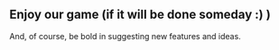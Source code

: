 ## Enjoy our game (if it will be done someday :) )

And, of course, be bold in suggesting new features and ideas.
